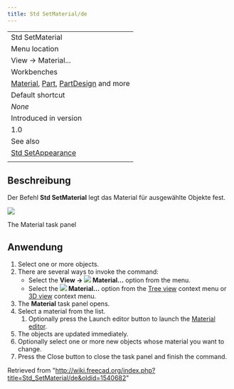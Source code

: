 ```yaml
---
title: Std SetMaterial/de
---
```


|                                                                                                                                                                     |
| ------------------------------------------------------------------------------------------------------------------------------------------------------------------- |
| Std SetMaterial                                                                                                                                                     |
| Menu location                                                                                                                                                       |
| View → Material...                                                                                                                                                  |
| Workbenches                                                                                                                                                         |
| [Material](/Material_Workbench "Material Workbench"), [Part](/Part_Workbench "Part Workbench"), [PartDesign](/PartDesign_Workbench "PartDesign Workbench") and more |
| Default shortcut                                                                                                                                                    |
| _None_                                                                                                                                                              |
| Introduced in version                                                                                                                                               |
| 1.0                                                                                                                                                                 |
| See also                                                                                                                                                            |
| [Std SetAppearance](/Std_SetAppearance "Std SetAppearance")                                                                                                         |
|                                                                                                                                                                     |

## Beschreibung

Der Befehl **Std SetMaterial** legt das Material für ausgewählte Objekte fest.

![](/images/Std_SetMaterial_Taskpanel.png)

The Material task panel

## Anwendung

1. Select one or more objects.
2. There are several ways to invoke the command:
   - Select the **View → ![](/images/Std_SetMaterial.svg) Material...** option from the menu.
   - Select the **![](/images/Std_SetMaterial.svg) Material...** option from the [Tree view](/Tree_view "Tree view") context menu or [3D view](/3D_view "3D view") context menu.
3. The **Material** task panel opens.
4. Select a material from the list.
   1. Optionally press the Launch editor button to launch the [Material editor](/Material_Edit "Material Edit").
5. The objects are updated immediately.
6. Optionally select one or more new objects whose material you want to change.
7. Press the Close button to close the task panel and finish the command.

Retrieved from "<http://wiki.freecad.org/index.php?title=Std_SetMaterial/de&oldid=1540682>"
